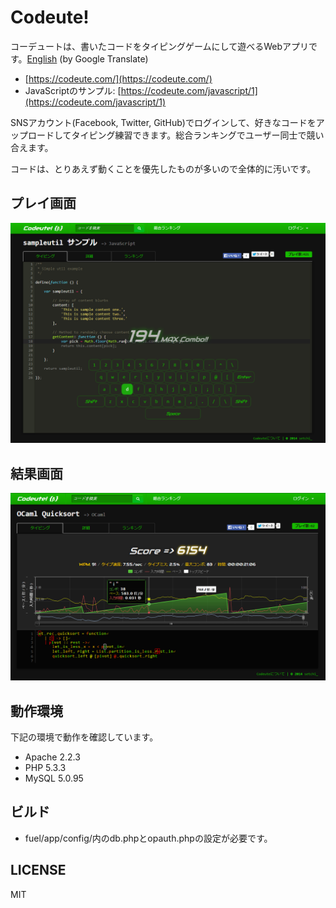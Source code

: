 # Codeute!
コーデュートは、書いたコードをタイピングゲームにして遊べるWebアプリです。[English](https://translate.google.com/translate?sl=ja&tl=en&u=https://github.com/setchi/codeute) (by Google Translate)

* [https://codeute.com/](https://codeute.com/)
 * JavaScriptのサンプル: [https://codeute.com/javascript/1](https://codeute.com/javascript/1)

SNSアカウント(Facebook, Twitter, GitHub)でログインして、好きなコードをアップロードしてタイピング練習できます。総合ランキングでユーザー同士で競い合えます。

コードは、とりあえず動くことを優先したものが多いので全体的に汚いです。

## プレイ画面
![Codeute! result](assets/img/codeute_typing.png "Codeute! result")

## 結果画面
![Codeute! result](assets/img/codeute_result.png "Codeute! result")


## 動作環境
下記の環境で動作を確認しています。

* Apache 2.2.3
* PHP 5.3.3
* MySQL 5.0.95

## ビルド
* fuel/app/config/内のdb.phpとopauth.phpの設定が必要です。

## LICENSE
MIT
